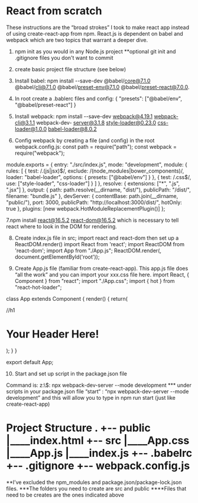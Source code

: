 <h1>React from scratch</h1>

These instructions are the “broad strokes” I took to make react app instead of using create-react-app from npm. React.js is dependent on babel and webpack which are two topics that warrant a deeper dive.

1. npm init as you would in any Node.js project
**optional git init and .gitignore files you don't want to commit

2. create basic project file structure (see below)

3. Install babel: 
	npm install --save-dev @babel/core@7.1.0 @babel/cli@7.1.0 	@babel/preset-env@7.1.0 @babel/preset-react@7.0.0.

4. In root create a .bablerc files and config: 
{
    "presets": ["@babel/env", "@babel/preset-react"]
}

5. Install webpack:
	npm install --save-dev webpack@4.19.1 webpack-cli@3.1.1 webpack-dev-	server@3.1.8 style-loader@0.23.0 css-loader@1.0.0 babel-loader@8.0.2

6. Config webpack by creating a file (and config) in the root webpack.config.js:
const path = require("path");
const webpack = require("webpack");
 
module.exports = {
  entry: "./src/index.js",
  mode: "development",
  module: {
    rules: [
      {
        test: /\.(js|jsx)$/,
        exclude: /(node_modules|bower_components)/,
        loader: "babel-loader",
        options: { presets: ["@babel/env"] }
      },
      {
        test: /\.css$/,
        use: ["style-loader", "css-loader"]
      }
    ]
  },
  resolve: { extensions: ["*", ".js", ".jsx"] },
  output: {
    path: path.resolve(__dirname, "dist/"),
    publicPath: "/dist/",
    filename: "bundle.js"
  },
  devServer: {
    contentBase: path.join(__dirname, "public/"),
    port: 3000,
    publicPath: "http://localhost:3000/dist/",
    hotOnly: true
  },
  plugins: [new webpack.HotModuleReplacementPlugin()]
};

7.npm install react@16.5.2 react-dom@16.5.2 which is necessary to tell react where to look in the DOM for rendering. 

8. Create index.js file in src; import react and react-dom then set up a ReactDOM.render() 
import React from 'react';
import ReactDOM from 'react-dom';
import App from "./App.js";
ReactDOM.render(<App />, document.getElementById('root'));

9. Create App.js file (familiar from create-react-app). This app.js file does “all the work” and you can import your xxx.css file here.
import React, { Component } from "react";
import "./App.css";
import { hot } from "react-hot-loader";
 
class App extends Component {
    render() {
        return(
            <div className="App">
		//h1
                <h1>Your Header Here!</h1>
            </div>
        );
    }
}
 
export default App;

10. Start and set up script in the package.json file 

Command is: z:\\<path>$: npx webpack-dev-server --mode development
*** under scripts in your package.json file 
“start“ : “npx webpack-dev-server --mode development” and this will allow you to type in npm run start (just like create-react-app)

<h1>Project Structure
.
+-- public
  |____index.html
+-- src
  |____App.css
  |____App.js
  |____index.js
+-- .babelrc
+-- .gitignore 
	+-- webpack.config.js</h1>
**I’ve excluded the npm_modules and package.json/package-lock.json files. 
***The folders you need to create are src and public 
****Files that need to be creates are the ones indicated above

